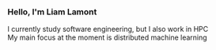 ### Hello, I'm Liam Lamont
I currently study software engineering, but I also work in HPC  
My main focus at the moment is distributed machine learning
